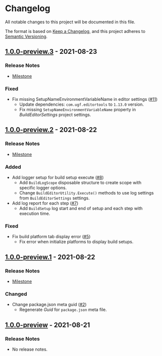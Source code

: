 # Changelog

All notable changes to this project will be documented in this file.

The format is based on [Keep a Changelog](https://keepachangelog.com/en/1.0.0/),
and this project adheres to [Semantic Versioning](https://semver.org/spec/v2.0.0.html).

## [1.0.0-preview.3](https://github.com/unity-game-framework/ugf-build/releases/tag/1.0.0-preview.3) - 2021-08-23  

### Release Notes

- [Milestone](https://github.com/unity-game-framework/ugf-build/milestone/3?closed=1)  
    

### Fixed

- Fix missing SetupNameEnvironmentVariableName in editor settings ([#11](https://github.com/unity-game-framework/ugf-build/pull/11))  
    - Update dependencies: `com.ugf.editortools` to `1.13.0` version.
    - Fix missing `SetupNameEnvironmentVariableName` property in _BuildEditorSettings_ project settings.

## [1.0.0-preview.2](https://github.com/unity-game-framework/ugf-build/releases/tag/1.0.0-preview.2) - 2021-08-22  

### Release Notes

- [Milestone](https://github.com/unity-game-framework/ugf-build/milestone/2?closed=1)  
    

### Added

- Add logger setup for build setup execute ([#8](https://github.com/unity-game-framework/ugf-build/pull/8))  
    - Add `BuildLogScope` disposable structure to create scope with specific logger options.
    - Change `BuildEditorUtility.Execute()` methods to use log settings from `BuildEditorSettings` settings.
- Add log report for each step ([#7](https://github.com/unity-game-framework/ugf-build/pull/7))  
    - Add `BuildSetup` log start and end of setup and each step with execution time.

### Fixed

- Fix build platform tab display error ([#5](https://github.com/unity-game-framework/ugf-build/pull/5))  
    - Fix error when initialize platforms to display build setups.

## [1.0.0-preview.1](https://github.com/unity-game-framework/ugf-build/releases/tag/1.0.0-preview.1) - 2021-08-22  

### Release Notes

- [Milestone](https://github.com/unity-game-framework/ugf-build/milestone/1?closed=1)  
    

### Changed

- Change package.json meta guid ([#2](https://github.com/unity-game-framework/ugf-build/pull/2))  
    - Regenerate _Guid_ for `package.json` meta file.

## [1.0.0-preview](https://github.com/unity-game-framework/ugf-build/releases/tag/1.0.0-preview) - 2021-08-21  

### Release Notes

- No release notes.


